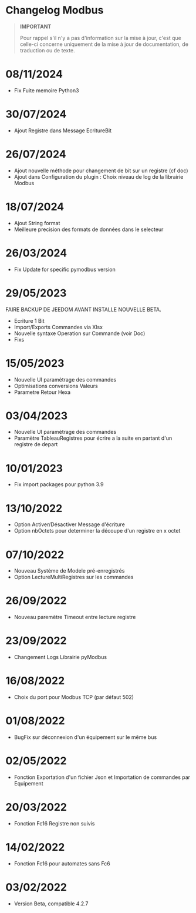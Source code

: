 # Changelog Modbus

>**IMPORTANT**
>
>Pour rappel s'il n'y a pas d'information sur la mise à jour, c'est que celle-ci concerne uniquement de la mise à jour de documentation, de traduction ou de texte.


# 08/11/2024

- Fix Fuite memoire Python3

# 30/07/2024

- Ajout Registre dans Message EcritureBit

# 26/07/2024

- Ajout nouvelle méthode pour changement de bit sur un registre (cf doc)
- Ajout dans Configuration du plugin : Choix niveau de log de la librairie Modbus


# 18/07/2024

- Ajout String format
- Meilleure precision des formats de données dans le selecteur


# 26/03/2024

- Fix Update for specific pymodbus version

# 29/05/2023

FAIRE BACKUP DE JEEDOM AVANT INSTALLE NOUVELLE BETA.
- Ecriture 1 Bit
- Import/Exports Commandes via Xlsx
- Nouvelle syntaxe Operation sur Commande (voir Doc)
- Fixs

# 15/05/2023

- Nouvelle UI paramètrage des commandes
- Optimisations conversions Valeurs
- Parametre Retour Hexa

# 03/04/2023

- Nouvelle UI paramètrage des commandes
- Paramètre TableauRegistres pour écrire a la suite en partant d'un registre de depart

# 10/01/2023
- Fix import packages pour python 3.9

# 13/10/2022
- Option Activer/Désactiver Message d'écriture
- Option nbOctets pour determiner la découpe d'un registre en x octet

# 07/10/2022
- Nouveau Système de Modele pré-enregistrés
- Option LectureMultiRegistres sur les commandes

# 26/09/2022
- Nouveau paremètre Timeout entre lecture registre

# 23/09/2022
- Changement Logs Librairie pyModbus

# 16/08/2022
- Choix du port pour Modbus TCP (par défaut 502)

# 01/08/2022
- BugFix sur déconnexion d'un équipement sur le même bus

# 02/05/2022
- Fonction Exportation d'un fichier Json et Importation de commandes par Equipement

# 20/03/2022
- Fonction Fc16 Registre non suivis

# 14/02/2022
- Fonction Fc16 pour automates sans Fc6

# 03/02/2022
- Version Beta, compatible 4.2.7
